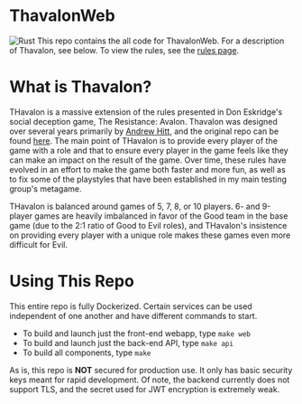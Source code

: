 # ThavalonWeb
![Rust](https://github.com/theadd336/ThavalonWeb/workflows/Rust/badge.svg)
This repo contains the all code for ThavalonWeb. For a description of Thavalon, see below. To view the rules, see the [rules page](docs/rules.md).

# What is Thavalon?
THavalon is a massive extension of the rules presented in Don Eskridge's social deception game, The Resistance: Avalon. Thavalon was designed over several years primarily by [Andrew Hitt](https://github.com/aquadrizzt/), and the original repo can be found [here](https://github.com/aquadrizzt/thavalon). The main point of THavalon is to provide every player of the game with a role and that to ensure every player in the game feels like they can make an impact on the result of the game. Over time, these rules have evolved in an effort to make the game both faster and more fun, as well as to fix some of the playstyles that have been established in my main testing group's metagame.

THavalon is balanced around games of 5, 7, 8, or 10 players. 6- and 9-player games are heavily imbalanced in favor of the Good team in the base game (due to the 2:1 ratio of Good to Evil roles), and THavalon's insistence on providing every player with a unique role makes these games even more difficult for Evil.

# Using This Repo
This entire repo is fully Dockerized. Certain services can be used independent of one another and have different commands to start.
* To build and launch just the front-end webapp, type `make web`
* To build and launch just the back-end API, type `make api`
* To build all components, type `make`

As is, this repo is **NOT** secured for production use. It only has basic security keys meant for rapid development. Of note, the backend currently does not support TLS, and the secret used for JWT encryption is extremely weak.
